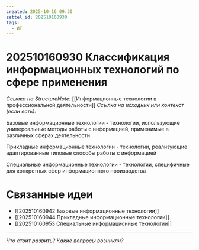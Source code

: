 ```yaml
---
created: 2025-10-16 09:30
zettel_id: 202510160930
tags:
  - ИТ
---
```

# 202510160930 Классификация информационных технологий по сфере применения

*Ссылка на StructureNote:* [[Информационные технологии в профессиональной деятельности]]
*Ссылка на исходник или контекст (если есть):* 

Базовые информационные технологии - технологии, использующие универсальные методы работы с информацией, применимые в различных сферах деятельности.

Прикладные информационные технологии - технологии, реализующие адаптированные типовые способы работы с информацией

Специальные информационные технологии - технологии, специфичные для конкретных сфер информационного производства

# Связанные идеи   

- [[202510160942 Базовые информационные технологии]] 
- [[202510160944 Прикладные информационные технологии]] 
- [[202510160953 Специальные информационные технологии]] 
---

*Что стоит развить? Какие вопросы возникли?*